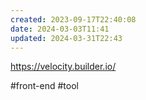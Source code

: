 ```yaml
---
created: 2023-09-17T22:40:08
date: 2024-03-03T11:41
updated: 2024-03-31T22:43
---
```

https://velocity.builder.io/

#front-end
#tool